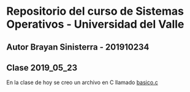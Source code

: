 # Repositorio del curso de Sistemas Operativos - Universidad del Valle
## Autor Brayan Sinisterra - 201910234

## Clase 2019_05_23

En la clase de hoy se creo un archivo en C llamado [basico.c](basico.c)

